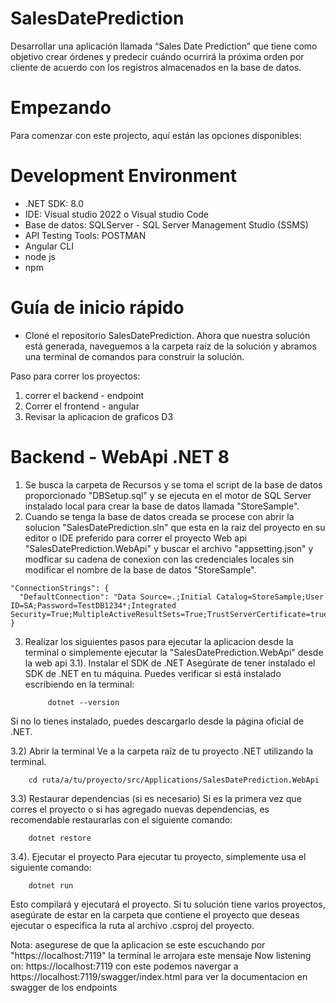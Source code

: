# SalesDatePrediction
Desarrollar una aplicación llamada “Sales Date Prediction” que tiene como objetivo crear órdenes y predecir cuándo ocurrirá la próxima orden por cliente de acuerdo con los registros almacenados en la base de datos.

# Empezando
Para comenzar con este projecto, aquí están las opciones disponibles:

# Development Environment

  - .NET SDK: 8.0
  - IDE: Visual studio 2022 o Visual studio Code
  - Base de datos: SQLServer - SQL Server Management Studio (SSMS)
  - API Testing Tools: POSTMAN
  - Angular CLI
  - node js
  - npm
    
# Guía de inicio rápido 
  - Cloné el repositorio SalesDatePrediction. Ahora que nuestra solución está generada, 
    naveguemos a la carpeta raíz de la solución y abramos una terminal de comandos para construir la solución.

Paso para correr los proyectos:
1) correr el backend - endpoint
2) Correr el frontend - angular
3) Revisar la aplicacion de graficos D3 

# Backend - WebApi .NET 8
  1) Se busca la carpeta de Recursos y se toma el script de la base de datos proporcionado "DBSetup.sql"
     y se ejecuta en el motor de SQL Server instalado local para crear la base de datos llamada "StoreSample".
  2) Cuando se tenga la base de datos creada se procese con abrir la solucion "SalesDatePrediction.sln" que esta en la raiz del proyecto
  en su editor o IDE preferido para correr el proyecto Web api "SalesDatePrediction.WebApi" y buscar el archivo "appsetting.json"
y modficar su cadena de conexion con las credenciales locales sin modificar el nombre de la base de datos "StoreSample".


    "ConnectionStrings": {
      "DefaultConnection": "Data Source=.;Initial Catalog=StoreSample;User ID=SA;Password=TestDB1234*;Integrated Security=True;MultipleActiveResultSets=True;TrustServerCertificate=true"
    }
3) Realizar los siguientes pasos para ejecutar la aplicacion desde la terminal o simplemente ejecutar la "SalesDatePrediction.WebApi" desde la web api
    3.1). Instalar el SDK de .NET
   Asegúrate de tener instalado el SDK de .NET en tu máquina. Puedes verificar si está instalado escribiendo en la terminal:

            dotnet --version
Si no lo tienes instalado, puedes descargarlo desde la página oficial de .NET.

3.2) Abrir la terminal
Ve a la carpeta raíz de tu proyecto .NET utilizando la terminal.

        cd ruta/a/tu/proyecto/src/Applications/SalesDatePrediction.WebApi
3.3) Restaurar dependencias (si es necesario)
Si es la primera vez que corres el proyecto o si has agregado nuevas dependencias, es recomendable restaurarlas con el siguiente comando:

        dotnet restore
   
3.4). Ejecutar el proyecto
Para ejecutar tu proyecto, simplemente usa el siguiente comando:

        dotnet run

Esto compilará y ejecutará el proyecto. Si tu solución tiene varios proyectos, asegúrate de estar en la carpeta que contiene el proyecto que deseas ejecutar o especifica la ruta al archivo .csproj del proyecto.

Nota: asegurese de que la aplicacion se este escuchando por "https://localhost:7119" la terminal le arrojara este mensaje Now listening on: https://localhost:7119
con este podemos navergar a https://localhost:7119/swagger/index.html para ver la documentacion en swagger de los endpoints


